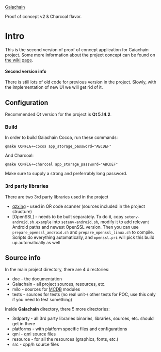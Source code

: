 [Gaiachain](https://gaiachain.io/)

Proof of concept v2 & Charcoal flavor.

# Intro

This is the second version of proof of concept application for Gaiachain project.
Some more information about the project concept can be found on [the wiki page](https://redmine.milosolutions.com/projects/gaiachain-website/wiki).

#### Second version info

There is still lots of old code for previous version in the project. Slowly, with the implementation of new UI we will get rid of it.

## Configuration

Recommended Qt version for the project is **Qt 5.14.2**.

### Build

In order to build Gaiachain Cocoa, run these commands:
```
qmake CONFIG+=cocoa app_storage_password="ABCDEF"
```

And Charcoal:
```
qmake CONFIG+=charcoal app_storage_password="ABCDEF"
```

Make sure to supply a strong and preferrably long password.

### 3rd party libraries 

There are two 3rd party libraries used in the project
* [qzxing](https://github.com/ftylitak/qzxing) - used in QR code scanner (sources included in the project structure)
* [OpenSSL] - needs to be built separately. To do it, copy `setenv-android.sh.example` into `setenv-android.sh`, modify it to add relevant Android paths and newest OpenSSL version. Then you can use `prepare_openssl_android.sh` and `prepare_openssl_linux.sh` to compile. Scripts do everything automatically, and `openssl.pri` will pick this build up automatically as well

## Source info

In the main project directory, there are 4 directories:
*  doc - the documentation
*  Gaiachain - all project sources, resources, etc.
*  milo - sources for [MCDB](https://github.com/milosolutions/newprojecttemplate) modules
*  tests - sources for tests (no real unit-/ other tests for POC, use this only if you need to test something)

Inside **Gaiachain** directory, there 5 more directories:
* 3rdparty - all 3rd party libraries binaries, libraries, sources, etc. should get in there
* platforms - with platform specific files and configurations
* qml - qml source files
* resource - for all the resources (graphics, fonts, etc.)
* src - cpp/h source files
